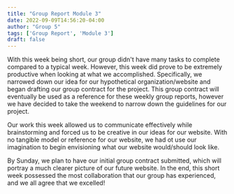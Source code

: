 ```yaml
---
title: "Group Report Module 3"
date: 2022-09-09T14:56:20-04:00
author: "Group 5"
tags: ['Group Report', 'Module 3']
draft: false
---
```


With this week being short, our group didn't have many tasks to complete compared to a typical week. However, this week did prove to be extremely productive when looking at what we accomplished. Specifically, we narrowed down our idea for our hypothetical organization/website and began drafting our group contract for the project. This group contract will eventually be used as a reference for these weekly group reports, however we have decided to take the weekend to narrow down the guidelines for our project. 

Our work this week allowed us to communicate effectively while brainstorming and forced us to be creative in our ideas for our website. With no tangible model or reference for our website, we had ot use our imagination to begin envisioning what our website would/should look like. 

By Sunday, we plan to have our initial group contract submitted, which will portray a much clearer picture of our future website. In the end, this short week possessed the most collaboration that our group has experienced, and we all agree that we excelled!